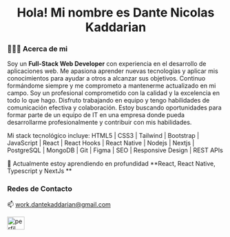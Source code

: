 <h1 align="center">Hola! Mi nombre es Dante Nicolas Kaddarian</h1>

<h3 align="left">👨🏻‍💻 Acerca de mi</h3>
<p>
  Soy un 
  <strong>Full-Stack Web Developer</strong> 
  con experiencia en el desarrollo de aplicaciones web. Me apasiona aprender nuevas tecnologías y aplicar mis conocimientos para ayudar a otros a alcanzar sus objetivos. Continuo formándome siempre y me comprometo a mantenerme actualizado en mi campo.
  Soy un profesional comprometido con la calidad y la excelencia en todo lo que hago. Disfruto trabajando en equipo y tengo habilidades de comunicación efectiva y colaboración.
  Estoy buscando oportunidades para formar parte de un equipo de IT en una empresa donde pueda desarrollarme profesionalmente y contribuir con mis habilidades.
</p>
<p>
  Mi stack tecnológico incluye:
  HTML5 |
  CSS3 |
  Tailwind |
  Bootstrap |
  JavaScript |
  React |
  React Hooks |
  React Native |
  Nodejs |
  Nextjs |
  PostgreSQL |
  MongoDB |
  Git |
  Figma |
  SEO |
  Responsive Design |
  REST APIs
</p>

🌱 Actualmente estoy aprendiendo en profundidad **React, React Native, Typescript y NextJs **

<h3 align="left">Redes de Contacto</h3>

<p>
  📫 
  <a href='mailto:work.dantekaddarian@gmail.com'>work.dantekaddarian@gmail.com</a>
</p>
<p align="left">
  <a href="https://www.linkedin.com/in/dante-nicolas-kaddarian/" target="blank">
    <img align="center" src="https://raw.githubusercontent.com/rahuldkjain/github-profile-readme-generator/master/src/images/icons/Social/linked-in-alt.svg" alt="perfil de LinkedIn" height="30" width="40" />
  </a>
</p>
